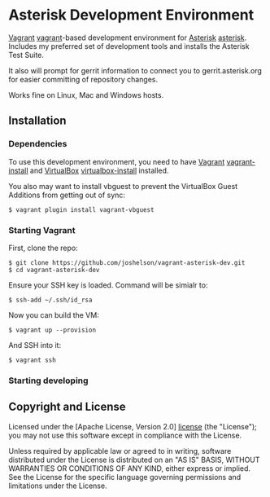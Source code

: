 # Asterisk Development Environment

[Vagrant] [vagrant]-based development environment for  [Asterisk] [asterisk]. Includes my preferred set of development tools and installs the Asterisk Test Suite.

It also will prompt for gerrit information to connect you to gerrit.asterisk.org for easier committing of repository changes.

Works fine on Linux, Mac and Windows hosts.

## Installation

### Dependencies

To use this development environment, you need to have [Vagrant] [vagrant-install] and [VirtualBox] [virtualbox-install] installed.

You also may want to install vbguest to prevent the VirtualBox Guest Additions from getting out of sync:

    $ vagrant plugin install vagrant-vbguest

### Starting Vagrant

First, clone the repo:

    $ git clone https://github.com/joshelson/vagrant-asterisk-dev.git
    $ cd vagrant-asterisk-dev

Ensure your SSH key is loaded. Command will be simialr to:

    $ ssh-add ~/.ssh/id_rsa

Now you can build the VM:

    $ vagrant up --provision

And SSH into it:

    $ vagrant ssh

### Starting developing


## Copyright and License

Licensed under the [Apache License, Version 2.0] [license] (the "License");
you may not use this software except in compliance with the License.

Unless required by applicable law or agreed to in writing, software
distributed under the License is distributed on an "AS IS" BASIS,
WITHOUT WARRANTIES OR CONDITIONS OF ANY KIND, either express or implied.
See the License for the specific language governing permissions and
limitations under the License.

[asterisk]: http://asterisk.org
[vagrant]: http://vagrantup.com
[vagrant-install]: http://docs.vagrantup.com/v2/installation/index.html
[virtualbox]: https://www.virtualbox.org
[virtualbox-install]: https://www.virtualbox.org/wiki/Downloads

[license]: http://www.apache.org/licenses/LICENSE-2.0

